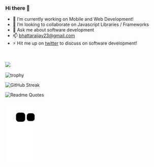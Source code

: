 ### Hi there 👋

- 🔭 I’m currently working on Mobile and Web Development!
- 👯 I’m looking to collaborate on Javascript Libraries / Frameworks
- 💬 Ask me about software development
- 📫 bhattaraijay23@gmail.com
- ⚡ Hit me up on [twitter](https://twitter.com/bhattaraijay1) to discuss on software development!
<br/>


![](https://github-profile-summary-cards.vercel.app/api/cards/profile-details?username=bhattaraijay05&theme=vue)

![trophy](https://github-profile-trophy.vercel.app/?username=bhattaraijay05)

![GitHub Streak](https://github-readme-streak-stats.herokuapp.com/?user=bhattaraijay05)

![Readme Quotes](https://quotes-github-readme.vercel.app/api?type=horizontal)

![bhattaraijay05 snake gif](https://github.com/bhattaraijay05/bhattaraijay05/blob/output/github-contribution-grid-snake.svg)  
